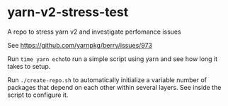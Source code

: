 # yarn-v2-stress-test

A repo to stress yarn v2 and investigate perfomance issues

See https://github.com/yarnpkg/berry/issues/973

Run `time yarn echo`to run a simple script using yarn and see how long it takes to setup.

Run `./create-repo.sh` to automatically initialize a variable number of packages that depend on each other within several layers. See inside the script to configure it.